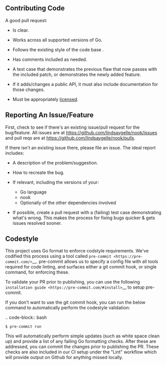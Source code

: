 Contributing Code
-----------------
A good pull request:

-  Is clear.
-  Works across all supported versions of Go.
-  Follows the existing style of the code base .
-  Has comments included as needed.

-  A test case that demonstrates the previous flaw that now passes with
   the included patch, or demonstrates the newly added feature.
-  If it adds/changes a public API, it must also include documentation
   for those changes.
-  Must be appropriately [licensed](./LICENSE).

Reporting An Issue/Feature
--------------------------
First, check to see if there's an existing issue/pull request for the
bug/feature. All issues are at
https://github.com/lindsaygelle/nook/issues and pull reqs are at
https://github.com/lindsaygelle/nook/pulls.

If there isn't an existing issue there, please file an issue. The
ideal report includes:

-  A description of the problem/suggestion.
-  How to recreate the bug.
-  If relevant, including the versions of your:

   -  Go language
   -  nook
   -  Optionally of the other dependencies involved

-  If possible, create a pull request with a (failing) test case
   demonstrating what's wrong. This makes the process for fixing bugs
   quicker & gets issues resolved sooner.

Codestyle
---------
This project uses Go format to enforce codstyle requirements. We've codified this
process using a tool called `pre-commit <https://pre-commit.com/>`__. pre-commit
allows us to specify a config file with all tools required for code linting,
and surfaces either a git commit hook, or single command, for enforcing these.

To validate your PR prior to publishing, you can use the following
`installation guide <https://pre-commit.com/#install>`__ to setup pre-commit.

If you don't want to use the git commit hook, you can run the below command
to automatically perform the codestyle validation:

.. code-block:: bash

    $ pre-commit run

This will automatically perform simple updates (such as white space clean up)
and provide a list of any failing Go formatting checks. After these are addressed,
you can commit the changes prior to publishing the PR.
These checks are also included in our CI setup under the "Lint" workflow which
will provide output on Github for anything missed locally.
